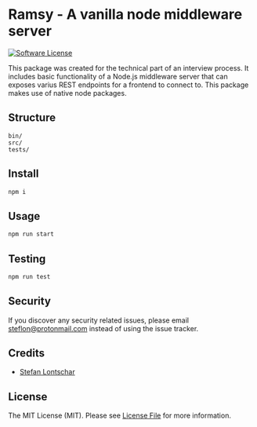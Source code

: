 # Ramsy - A vanilla node middleware server

[![Software License][ico-license]](LICENSE.md)

This package was created for the technical part of an interview process. It includes basic functionality of a Node.js middleware server that can exposes varius REST endpoints for a frontend to connect to. This package makes use of native node packages.
## Structure


```
bin/
src/
tests/
```


## Install

``` bash
npm i
```

## Usage

``` bash
npm run start
```


## Testing

``` bash
npm run test
```

## Security

If you discover any security related issues, please email steflon@protonmail.com instead of using the issue tracker.

## Credits

- [Stefan Lontschar][link-author]

## License

The MIT License (MIT). Please see [License File](LICENSE.md) for more information.

[ico-version]: https://img.shields.io/packagist/v/:vendor/:package_name.svg?style=flat-square
[ico-license]: https://img.shields.io/badge/license-MIT-brightgreen.svg?style=flat-square
[ico-travis]: https://img.shields.io/travis/:vendor/:package_name/master.svg?style=flat-square
[ico-scrutinizer]: https://img.shields.io/scrutinizer/coverage/g/:vendor/:package_name.svg?style=flat-square
[ico-code-quality]: https://img.shields.io/scrutinizer/g/:vendor/:package_name.svg?style=flat-square
[ico-downloads]: https://img.shields.io/packagist/dt/:vendor/:package_name.svg?style=flat-square

[link-author]: https://github.com/steflon19
